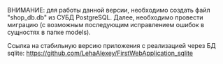 ВНИМАНИЕ: для работы данной версии, необходимо создать файл "shop_db.db" из СУБД PostgreSQL. Далее, необходимо провести миграцию (с возможным последующим исправлением ошибок в сущностях в папке models). 

Ссылка на стабильную версию приложения с реализацией через БД sqlite: https://github.com/LehaAlexey/FirstWebApplication_sqlite 
